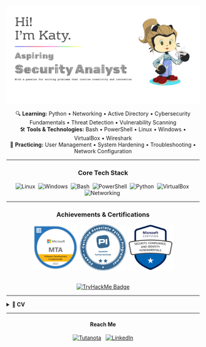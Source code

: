 ![Header](Assets/images/githubBanner.png)
<!-- Current Focus / Learning -->
<p align="center">
  🔍 <strong>Learning:</strong> Python • Networking • Active Directory • Cybersecurity Fundamentals • Threat Detection • Vulnerability Scanning<br>
  🛠️ <strong>Tools & Technologies:</strong> Bash • PowerShell • Linux • Windows • VirtualBox • Wireshark<br>
  🔧 <strong>Practicing:</strong> User Management • System Hardening • Troubleshooting • Network Configuration
</p>

---

<h3 align="center">Core Tech Stack</h3>
<p align="center">
  <img src="https://img.shields.io/badge/Linux-FCC624?style=for-the-badge&logo=linux&logoColor=black" alt="Linux" height="28"/> 
  <img src="https://img.shields.io/badge/Windows-0078D6?style=for-the-badge&logo=windows&logoColor=white" alt="Windows" height="28"/> 
  <img src="https://img.shields.io/badge/Bash-%234EAA25.svg?style=for-the-badge&logo=gnu-bash&logoColor=white" alt="Bash" height="28"/> 
  <img src="https://img.shields.io/badge/PowerShell-%235391FE.svg?style=for-the-badge&logo=powershell&logoColor=white" alt="PowerShell" height="28"/> 
  <img src="https://img.shields.io/badge/Python-3776AB?style=for-the-badge&logo=python&logoColor=white" alt="Python" height="28"/> 
  <img src="https://img.shields.io/badge/VirtualBox-2D6E9C?style=for-the-badge&logo=virtualbox&logoColor=white" alt="VirtualBox" height="28"/> 
  <img src="https://img.shields.io/badge/Networking-007ACC?style=for-the-badge" alt="Networking" height="28"/> 
  <!-- Add any others here -->
</p>

--- 

<h3 align="center">Achievements & Certifications</h3>

<p align="center">
<img src="Assets/images/mtaLogo.png" alt="MTA 98-361 Cert" width="120"/> 
  <img src="Assets/images/pcapLogo.png" alt="PCAP Cert" width="120"/>
  <img src="Assets/images/sc900.png" alt="SC900 Cert" width="120"/>
</p>

<br /> 

<div align="center">
  <a href="https://tryhackme.com/p/katyfa"> <!-- Keep the link -->
    <img src="https://tryhackme-badges.s3.amazonaws.com/katyfa.png" alt="TryHackMe Badge"/>
  </a>
</div>

---

<!-- GitHub Stats Section 
<h4 align="center">My GitHub Activity</h4>
<p>
  <a href="https://github.com/KatyFrancesA">
    <img align="center" src="https://github-readme-stats.vercel.app/api?username=KatyFrancesA&show_icons=true&theme=radical&rank_icon=github&count_private=true" alt="Katy's GitHub stats" />
  </a>
  <br/> <!-- Optional: Add a line break if you want the language card below
  <a href="https://github.com/KatyFrancesA">
    <!-- Consider layout=compact for less space
    <img align="center" src="https://github-readme-stats.vercel.app/api/top-langs/?username=KatyFrancesA&layout=compact&theme=radical&langs_count=8" alt="Top Langs" />
  </a> 

  <br />
  <br />

<p align="center"> <img src="https://komarev.com/ghpvc/?username=KatyFrancesA&color=blueviolet" alt="Profile Views"/> </p> 

---- -->

<details>
  <summary><strong>📃 CV</strong></summary>

  <h2>Education</h2>

  *   **Level 4 Software Development and Testing** - _Distinction_ <br>
      📆 Jan - Mar 2025  
      📍 Gateshead College

*   **Software Development Fundementals Bootcamp**<br>
      📆 Oct - Feb 2022  
      📍 Firebrand
      
 <h2>Certifications</h2>
   
  *   **Microsoft Security, Compliance and Identity Fundamentals (SC-900)**  
      📆 Apr 2025  

  *   **Microsoft Technology Associate: Software Development Fundamentals (MTA 98-361)** <br>
      📆 Feb 2022  
      
  *   **PCAP – Certified Associate in Python Programming**<br>
      📆 Feb 2022  
      
  <h2>💼 Work Experience</h2>

  *   **Customer Service Advisor**<br>
      📆 Sep 2022 – May 2025  
      📍 G4S  
      *Key Responsibilities:* Resolved complex customer inquiries efficiently; Maintained compliance with data security procedures; Collaborated with team members.

  *   **Customer Service Specialist**<br>
      📆 Feb 2020 – Jan 2022  
      📍 Student Loans Company  
      *Key Responsibilities:* Investigated and resolved complex account issues; Ensured strict compliance with data handling (GDPR); Communicated technical information clearly.
      
</details>

---

<h4 align="center">Reach Me</h4>  
<p align="center">
  <a href="mailto:6y53yeq3@anonaddy.com"><img src="https://img.shields.io/badge/Tutanota-840010?style=for-the-badge&logo=Tutanota&logoColor=white" alt="Tutanota"></a>
  <span>&nbsp;</span>
  <a href="https://www.linkedin.com/in//"><img src="https://img.shields.io/badge/linkedin-%230077B5.svg?style=for-the-badge&logo=linkedin&logoColor=white" alt="LinkedIn"></a>
</p>

<!---
KatyFrancesA/KatyFrancesA is a ✨ special ✨ repository because its `README.md` (this file) appears on your GitHub profile.
You can click the Preview link to take a look at your changes.
--->
